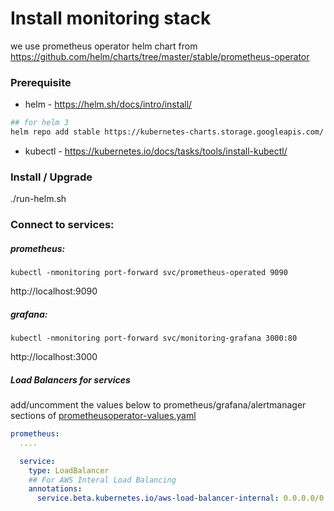 # Install monitoring stack

we use prometheus operator helm chart from https://github.com/helm/charts/tree/master/stable/prometheus-operator

### Prerequisite
* helm - https://helm.sh/docs/intro/install/
```bash
## for helm 3
helm repo add stable https://kubernetes-charts.storage.googleapis.com/
```
* kubectl - https://kubernetes.io/docs/tasks/tools/install-kubectl/

### Install / Upgrade
./run-helm.sh

### Connect to services:
##### prometheus:  
```
kubectl -nmonitoring port-forward svc/prometheus-operated 9090 
```
http://localhost:9090


##### grafana:
```
kubectl -nmonitoring port-forward svc/monitoring-grafana 3000:80
```
http://localhost:3000

##### Load Balancers for services
add/uncomment the values below to prometheus/grafana/alertmanager sections of [prometheusoperator-values.yaml](./prometheusoperator-values.yaml) 



```yaml
prometheus:
  ....

  service:
    type: LoadBalancer
    ## For AWS Interal Load Balancing
    annotations: 
      service.beta.kubernetes.io/aws-load-balancer-internal: 0.0.0.0/0
```

